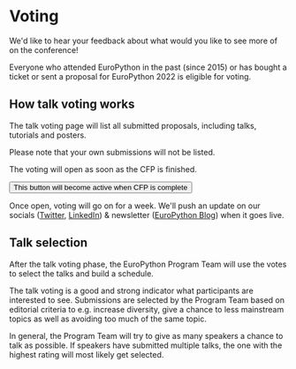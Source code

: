 # Voting

We'd like to hear your feedback about what would you like to see more of on the conference!

Everyone who attended EuroPython in the past (since 2015) or has bought a ticket or sent a proposal for EuroPython 2022 is eligible for voting.

## How talk voting works

The talk voting page will list all submitted proposals, including talks, tutorials and posters.

Please note that your own submissions will not be listed.

The voting will open as soon as the CFP is finished.

<button>This button will become active when CFP is complete</button>

Once open, voting will go on for a week. We'll push an update on our socials ([Twitter](https://twitter.com/europython), [LinkedIn](https://linkedin.com/company/europython)) & newsletter ([EuroPython Blog](https://blog.europython.eu/#/portal/signup)) when it goes live.

## Talk selection

After the talk voting phase, the EuroPython Program Team will use the votes to select the talks and build a schedule.

The talk voting is a good and strong indicator what participants are interested to see.
Submissions are selected by the Program Team based on editorial criteria to e.g. increase diversity, give a chance to less mainstream topics as well as avoiding too much of the same topic.

In general, the Program Team will try to give as many speakers a chance to talk as possible. If speakers have submitted multiple talks, the one with the highest rating will most likely get selected.

